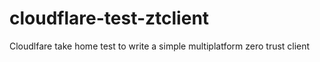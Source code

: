 # cloudflare-test-ztclient
Cloudlfare take home test to write a simple multiplatform zero trust client
